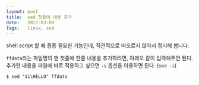 ```yaml
---
layout: post
title:  sed 첫줄에 내용 추가
date:   2017-03-09
Tags:   linux, sed
---
```


shell script 할 때 종종 필요한 기능인데, 직관적으로 떠오르지 않아서 정리해 봅니다.

`ffdata`라는 파일명의 맨 첫줄에 한줄 내용을 추가하려면, 아래오 같이 입력해주면 된다. 추가한 내용을 파일에 바로 적용하고 싶으면 `-i` 옵션을 이용하면 된다. (`sed -i`)

```
$ sed "1i\HELLO" ffdata
```

